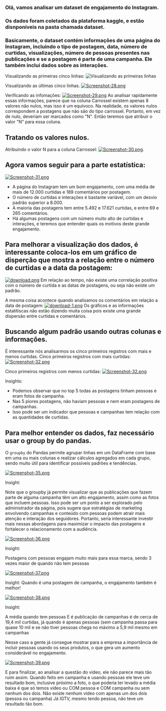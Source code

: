 ### Olá, vamos analisar um  dataset de engajamento do Instagram.
### Os dados foram coletados da plataforma kaggle, e estão disnponíveis na pasta chamada dataset.
### Basicamente, o dataset contém informações de uma página do Instagram, incluindo o tipo de postagem, data, número de curtidas, visualizações, número de pessoas presentes nas publicações e se a postagem é parte de uma campanha. Ele também inclui dados sobre as interações.

Visualizando as primeiras cinco linhas:
![Visualizando as primeiras linhas](https://i.postimg.cc/Hxvz9rNb/Screenshot-27.png)

Visualizando as últimas cinco linhas.
[![Screenshot-28.png](https://i.postimg.cc/Y0c3s5pS/Screenshot-28.png)](https://postimg.cc/TL9gyH58)

Verificando as infomações:
[![Screenshot-29.png](https://i.postimg.cc/90V9TCmy/Screenshot-29.png)](https://postimg.cc/phGyMNnd)
Ao analisar rapidamente essas informações, parece que na coluna Carrossel existem apenas 8 valores não nulos, mas isso é um equívoco. Na realidade, os valores nulos correspondem a postagens que não são do tipo carrossel. Portanto, em vez de nulo, deveriam ser marcados como "N". Então teremos que atribuir o valor "N" para essa coluna.

## Tratando os valores nulos.
Atribuindo o valor N para a coluna Carrossel:
[![Screenshot-30.png](https://i.postimg.cc/76L8LT7z/Screenshot-30.png)](https://postimg.cc/bG4FCrmY).


## Agora vamos seguir para a parte estatística:
[![Screenshot-31.png](https://i.postimg.cc/TP3fKSvh/Screenshot-31.png)](https://postimg.cc/LJwr7xXM)

- A página do Instagram tem um bom engajamento, com uma média de mais de 12.000 curtidas e 189 comentários por postagem. 
- O número de curtidas e interações é bastante variável, com um desvio padrão superior a 8.000. 
- A maioria das postagens tem entre 5.492 e 17.621 curtidas, e entre 69 e 265 comentários. 
- Há algumas postagens com um número muito alto de curtidas e interações, e teremos que entender quais os motivos deste grande engajamento.

## Para melhorar a visualização dos dados, é interessante coloca-los em um gráfico de disperção que mostra a relação entre o número de curtidas e a data da postagem:
[![download.png](https://i.postimg.cc/R05w9ckP/download.png)](https://postimg.cc/xX5X3bTH)
Em relação ao tempo, não existe uma correlação positiva com o número de curtida e as datas de postagens, ou seja não existe um padrão.

A mesma coisa acontece quando analisamos os comentários em relação a data de postagem:
[![download-1.png](https://i.postimg.cc/FFVvxNF1/download-1.png)](https://postimg.cc/Rqh2SrHz)
Os gráficos e as informações estatítiscas não estão dizendo muita coisa pois existe uma grande dispersão entre curtidas e comentários.

## Buscando algum padrão usando outras colunas e informações.

É interessante nós analisarmos os cinco primeiros registros com mais e menos curtidas.
Cinco primeiros registros com mais curtidas:
[![Screenshot-32.png](https://i.postimg.cc/HxPQqfdM/Screenshot-32.png)](https://postimg.cc/VrnrMZSs)

Cinco primeiros registros com menos curtidas:
[![Screenshot-32.png](https://i.postimg.cc/HxPQqfdM/Screenshot-32.png)](https://postimg.cc/VrnrMZSs)

Insights:
- Podemos observar que no top 5 todas as postagens tinham pessoas e eram fotos de campanha.
- Nas 5 piores postagens, não haviam pessoas e nem eram postagens de campanhas.
- Isso pode ser um indicador que pessoas e campanhas tem relação com as quantidades de curtidas.

## Para melhor entender os dados, faz necessário usar o group by do pandas.
O `groupby` do Pandas permite agrupar linhas em um DataFrame com base em uma ou mais colunas e realizar cálculos agregados em cada grupo, sendo muito útil para  identificar  possíveis padrões e tendências.

[![Screenshot-35.png](https://i.postimg.cc/KjR6PkZM/Screenshot-35.png)](https://postimg.cc/bSfV8vSy)

Insight:

Note que o groupby já permite visualizar que as publicações que fazem parte de alguma campanha têm um alto engajamento, assim como as fotos que incluem pessoas. Isso pode ser um ponto a ser explorado pelo administrador da página, pois sugere que estratégias de marketing envolvendo campanhas e conteúdo com pessoas podem atrair mais atenção e interação dos seguidores. Portanto, seria interessante investir mais nessas abordagens para maximizar o impacto das postagens e fortalecer o relacionamento com a audiência.

[![Screenshot-36.png](https://i.postimg.cc/NGkDDfyy/Screenshot-36.png)](https://postimg.cc/8ssLPGmD)

Insight:

Postagens com pessoas engajam muito mais para essa marca, sendo 3 vezes maior de quando não tem pessoas

[![Screenshot-37.png](https://i.postimg.cc/154FF9D1/Screenshot-37.png)](https://postimg.cc/CzTdTpvc)

Insight:
Quando é uma postagem de campanha, o engajamento também é melhor!


[![Screenshot-38.png](https://i.postimg.cc/pTXrtZZM/Screenshot-38.png)](https://postimg.cc/WDCTG0C5)

Insight:

A média quando tem pessoas E é publicação de campanhas é de cerca de 19,4 mil curtidas, já quando é apenas pessoas (sem campanha passa para quase 10 mil e se não tiver pessoas chega no máximo a 5,9 mil mesmo em campanhas

Nesse caso a gente já consegue mostrar para a empresa a importância de incluir pessoas usando os seus produtos, o que gera um aumento considerável no engajamento.

[![Screenshot-39.png](https://i.postimg.cc/j5FxYr2y/Screenshot-39.png)](https://postimg.cc/tZFQFwhg)

E para finalizar, ao analisar a questão do vídeo, ele não parece mais tão ruim assim. Quando feito em campanha e usando pessoas ele teve um resultado bom, inclusive próximo a foto, o que poderia ter levado a média baixa é que só temos vídeo ou COM pessoa e COM campanha ou sem nenhum dos dois. 
Não existe nenhum vídeo com apenas um dos dois (pessoa ou campanha) Já IGTV, mesmo tendo pessoa, não teve um resultado tão bom.